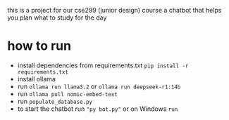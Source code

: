 this is a project for our cse299 (junior design) course
a chatbot that helps you plan what to study for the day

# how to run
- install dependencies from requirements.txt
    ``pip install -r requirements.txt``
- install ollama
- run ``ollama run llama3.2`` or ``ollama run deepseek-r1:14b``
- run ``ollama pull nomic-embed-text``
- run ``populate_database.py``
- to start the chatbot run
    ``"py bot.py"`` or on Windows ``run``